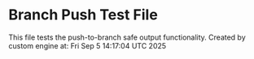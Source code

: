 # Branch Push Test File
This file tests the push-to-branch safe output functionality.
Created by custom engine at: Fri Sep  5 14:17:04 UTC 2025

